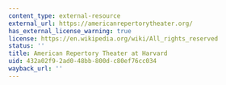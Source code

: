 ```yaml
---
content_type: external-resource
external_url: https://americanrepertorytheater.org/
has_external_license_warning: true
license: https://en.wikipedia.org/wiki/All_rights_reserved
status: ''
title: American Repertory Theater at Harvard
uid: 432a02f9-2ad0-48bb-800d-c80ef76cc034
wayback_url: ''
---
```

